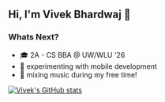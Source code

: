 ## Hi, I'm Vivek Bhardwaj 👋 

### Whats Next?
* 🎓 2A - CS BBA @ UW/WLU '26
* 📱 experimenting with mobile development
* 🎹 mixing music during my free time!

[![Vivek's GitHub stats](https://github-readme-stats.vercel.app/api?username=vivekbw&show_icons=true&theme=nightowl)](https://github.com/vivekbw/github-readme-stats)
